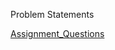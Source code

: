 Problem Statements

[Assignment_Questions](https://github.com/Bhujbalabhishek/Python/blob/master/Python_Basics/Assignments/Question.txt)
